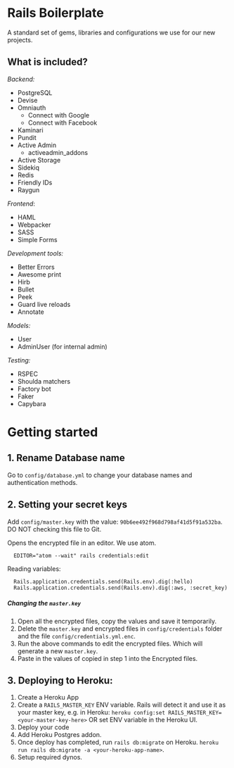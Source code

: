 # Rails Boilerplate

A standard set of gems, libraries and configurations we use for our new projects.

## What is included?

*Backend:*
* PostgreSQL
* Devise
* Omniauth
  * Connect with Google
  * Connect with Facebook
* Kaminari
* Pundit
* Active Admin
  * activeadmin_addons
* Active Storage
* Sidekiq
* Redis
* Friendly IDs
* Raygun

*Frontend*:
* HAML
* Webpacker
* SASS
* Simple Forms

*Development tools:*
* Better Errors
* Awesome print
* Hirb
* Bullet
* Peek
* Guard live reloads
* Annotate

*Models:*
* User
* AdminUser (for internal admin)

*Testing:*

* RSPEC
* Shoulda matchers
* Factory bot
* Faker
* Capybara


# Getting started

## 1. Rename Database name
Go to `config/database.yml` to change your database names and authentication methods.


## 2. Setting your secret keys

Add `config/master.key` with the value: `90b6ee492f968d798af41d5f91a532ba`.
DO NOT checking this file to Git.

Opens the encrypted file in an editor. We use atom.

```
  EDITOR="atom --wait" rails credentials:edit
```

Reading variables:
```
  Rails.application.credentials.send(Rails.env).dig(:hello)
  Rails.application.credentials.send(Rails.env).dig(:aws, :secret_key)
```


##### Changing the `master.key`
1. Open all the encrypted files, copy the values and save it temporarily.
2. Delete the `master.key` and encrypted files in `config/credentials` folder and the file `config/credentials.yml.enc`.
3. Run the above commands to edit the encrypted files. Which will generate a new `master.key`.
4. Paste in the values of copied in step 1 into the Encrypted files.


## 3. Deploying to Heroku:

1. Create a Heroku App
2. Create a `RAILS_MASTER_KEY` ENV variable. Rails will detect it and use it as your master key, e.g. in Heroku: `heroku config:set RAILS_MASTER_KEY=<your-master-key-here>` OR set ENV variable in the Heroku UI.
3. Deploy your code
4. Add Heroku Postgres addon.
5. Once deploy has completed, run `rails db:migrate` on Heroku. `heroku run rails db:migrate -a <your-heroku-app-name>`.
6. Setup required dynos.

